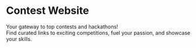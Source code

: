 # Contest Website
Your gateway to top contests and hackathons!  <br> 
Find curated links to exciting competitions, fuel your passion, and showcase your skills.
